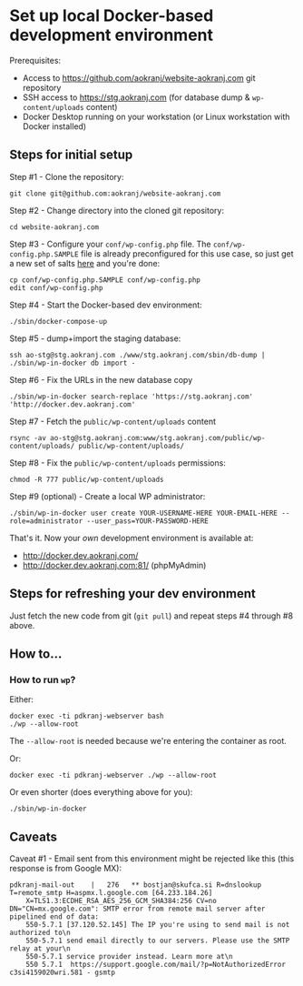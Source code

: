 # Set up local Docker-based development environment

Prerequisites:
- Access to https://github.com/aokranj/website-aokranj.com git repository
- SSH access to https://stg.aokranj.com (for database dump & `wp-content/uploads` content)
- Docker Desktop running on your workstation (or Linux workstation with Docker installed)



## Steps for initial setup


Step #1 - Clone the repository:
```
git clone git@github.com:aokranj/website-aokranj.com
```


Step #2 - Change directory into the cloned git repository:
```
cd website-aokranj.com
```


Step #3 - Configure your `conf/wp-config.php` file.
The `conf/wp-config.php.SAMPLE` file is already preconfigured for this use case,
so just get a new set of salts [here](https://api.wordpress.org/secret-key/1.1/salt/) and you're done:
```
cp conf/wp-config.php.SAMPLE conf/wp-config.php
edit conf/wp-config.php
```


Step #4 - Start the Docker-based dev environment:
```
./sbin/docker-compose-up
```


Step #5 - dump+import the staging database:
```
ssh ao-stg@stg.aokranj.com ./www/stg.aokranj.com/sbin/db-dump | ./sbin/wp-in-docker db import -
```


Step #6 - Fix the URLs in the new database copy
```
./sbin/wp-in-docker search-replace 'https://stg.aokranj.com' 'http://docker.dev.aokranj.com'
```


Step #7 - Fetch the `public/wp-content/uploads` content
```
rsync -av ao-stg@stg.aokranj.com:www/stg.aokranj.com/public/wp-content/uploads/ public/wp-content/uploads/
```


Step #8 - Fix the `public/wp-content/uploads` permissions:
```
chmod -R 777 public/wp-content/uploads
```


Step #9 (optional) - Create a local WP administrator:
```
./sbin/wp-in-docker user create YOUR-USERNAME-HERE YOUR-EMAIL-HERE --role=administrator --user_pass=YOUR-PASSWORD-HERE
```


That's it. Now your _own_ development environment is available at:
- http://docker.dev.aokranj.com/
- http://docker.dev.aokranj.com:81/ (phpMyAdmin)



## Steps for refreshing your dev environment

Just fetch the new code from git (`git pull`) and repeat steps #4 through #8 above.



## How to...


### How to run `wp`?

Either:
```
docker exec -ti pdkranj-webserver bash
./wp --allow-root
```
The `--allow-root` is needed because we're entering the container as root.

Or:
```
docker exec -ti pdkranj-webserver ./wp --allow-root
```

Or even shorter (does everything above for you):
```
./sbin/wp-in-docker
```



## Caveats

Caveat #1 - Email sent from this environment might be rejected like this (this response is from Google MX):
```
pdkranj-mail-out    |   276   ** bostjan@skufca.si R=dnslookup T=remote_smtp H=aspmx.l.google.com [64.233.184.26]
    X=TLS1.3:ECDHE_RSA_AES_256_GCM_SHA384:256 CV=no DN="CN=mx.google.com": SMTP error from remote mail server after pipelined end of data:
    550-5.7.1 [37.120.52.145] The IP you're using to send mail is not authorized to\n
    550-5.7.1 send email directly to our servers. Please use the SMTP relay at your\n
    550-5.7.1 service provider instead. Learn more at\n
    550 5.7.1  https://support.google.com/mail/?p=NotAuthorizedError c3si4159020wri.581 - gsmtp
```

